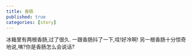 ```yaml
---
title: 香肠
published: true
categories: [story]
---
```


冰箱里有两根香肠,过了很久.
一跟香肠抖了一下,哇!好冷啊!
另一根香肠十分惊奇地说,咦?你是香肠怎么会说话?

